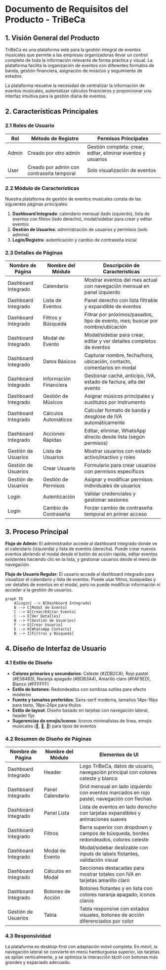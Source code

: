 # Documento de Requisitos del Producto - TriBeCa

## 1. Visión General del Producto

TriBeCa es una plataforma web para la gestión integral de eventos musicales que permite a las empresas organizadoras llevar un control completo de toda la información relevante de forma práctica y visual. La plataforma facilita la organización de eventos con diferentes formatos de banda, gestión financiera, asignación de músicos y seguimiento de estados.

La plataforma resuelve la necesidad de centralizar la información de eventos musicales, automatizar cálculos financieros y proporcionar una interfaz intuitiva para la gestión diaria de eventos.

## 2. Características Principales

### 2.1 Roles de Usuario

| Rol | Método de Registro | Permisos Principales |
|-----|-------------------|---------------------|
| Admin | Creado por otro admin | Gestión completa: crear, editar, eliminar eventos y usuarios |
| User | Creado por admin con contraseña temporal | Solo visualización de eventos |

### 2.2 Módulo de Características

Nuestra plataforma de gestión de eventos musicales consta de las siguientes páginas principales:

1. **Dashboard Integrado**: calendario mensual (lado izquierdo), lista de eventos con filtros (lado derecho), modal/sidebar para crear y editar eventos
2. **Gestión de Usuarios**: administración de usuarios y permisos (solo admins)
3. **Login/Registro**: autenticación y cambio de contraseña inicial

### 2.3 Detalles de Páginas

| Nombre de Página | Nombre del Módulo | Descripción de Características |
|------------------|-------------------|--------------------------------|
| Dashboard Integrado | Calendario | Mostrar eventos del mes actual con navegación mensual en panel izquierdo |
| Dashboard Integrado | Lista de Eventos | Panel derecho con lista filtrable y expandible de eventos |
| Dashboard Integrado | Filtros y Búsqueda | Filtrar por próximos/pasados, tipo de evento, mes; buscar por nombre/ubicación |
| Dashboard Integrado | Modal de Evento | Modal/sidebar para crear, editar y ver detalles completos de eventos |
| Dashboard Integrado | Datos Básicos | Capturar nombre, fecha/hora, ubicación, contacto, comentarios en modal |
| Dashboard Integrado | Información Financiera | Gestionar caché, anticipo, IVA, estado de factura, alta del evento |
| Dashboard Integrado | Gestión de Músicos | Asignar músicos principales y sustitutos por instrumento |
| Dashboard Integrado | Cálculos Automáticos | Calcular formato de banda y desglose de IVA automáticamente |
| Dashboard Integrado | Acciones Rápidas | Editar, eliminar, WhatsApp directo desde lista (según permisos) |
| Gestión de Usuarios | Lista de Usuarios | Mostrar usuarios con estado activo/inactivo y roles |
| Gestión de Usuarios | Crear Usuario | Formulario para crear usuarios con permisos específicos |
| Gestión de Usuarios | Gestión de Permisos | Asignar y modificar permisos individuales de usuarios |
| Login | Autenticación | Validar credenciales y gestionar sesiones |
| Login | Cambio de Contraseña | Forzar cambio de contraseña temporal en primer acceso |

## 3. Proceso Principal

**Flujo de Admin:**
El administrador accede al dashboard integrado donde ve el calendario (izquierda) y lista de eventos (derecha). Puede crear nuevos eventos abriendo el modal desde el botón de acción rápida, editar eventos existentes haciendo clic en la lista, y gestionar usuarios desde el menú de navegación.

**Flujo de Usuario Regular:**
El usuario accede al dashboard integrado para visualizar el calendario y lista de eventos. Puede usar filtros, búsquedas y ver detalles de eventos en el modal, pero no puede modificar información ni acceder a la gestión de usuarios.

```mermaid
graph TD
    A[Login] --> B[Dashboard Integrado]
    B --> C[Modal de Evento]
    C --> D[Crear/Editar Evento]
    C --> E[Ver Detalles]
    B --> F[Gestión de Usuarios]
    F --> G[Crear Usuario]
    E --> H[WhatsApp Contacto]
    B --> I[Filtros y Búsqueda]
```

## 4. Diseño de Interfaz de Usuario

### 4.1 Estilo de Diseño

- **Colores primarios y secundarios**: Celeste (#2DB2CA), Rojo pastel (#E58483), Naranja apagado (#BDB3A4), Amarillo claro (#FAF9ED), Blanco (#FFFFFF)
- **Estilo de botones**: Redondeados con sombras sutiles para efecto moderno
- **Fuente y tamaños preferidos**: Sans-serif moderna, tamaños 14px-16px para texto, 18px-24px para títulos
- **Estilo de layout**: Diseño basado en tarjetas con navegación lateral, header fijo
- **Sugerencias de emojis/iconos**: Iconos minimalistas de línea, emojis musicales (🎵, 🎸, 🥁) para tipos de eventos

### 4.2 Resumen de Diseño de Páginas

| Nombre de Página | Nombre del Módulo | Elementos de UI |
|------------------|-------------------|----------------|
| Dashboard Integrado | Header | Logo TriBeCa, datos de usuario, navegación principal con colores celeste y blanco |
| Dashboard Integrado | Panel Calendario | Grid mensual en lado izquierdo con eventos marcados en rojo pastel, navegación con flechas |
| Dashboard Integrado | Panel Lista | Lista de eventos en lado derecho con tarjetas expandibles y animaciones suaves |
| Dashboard Integrado | Filtros | Barra superior con dropdown y campos de búsqueda, bordes redondeados, colores celeste |
| Dashboard Integrado | Modal de Evento | Modal/sidebar deslizable con inputs de labels flotantes, validación visual |
| Dashboard Integrado | Cálculos en Modal | Secciones destacadas para mostrar totales con IVA en tarjetas amarillo claro |
| Dashboard Integrado | Botones de Acción | Botones flotantes y en lista con colores naranja apagado, iconos claros |
| Gestión de Usuarios | Tabla | Tabla responsive con estados visuales, botones de acción diferenciados por color |

### 4.3 Responsividad

La plataforma es desktop-first con adaptación móvil completa. En móvil, la navegación lateral se convierte en menú hamburguesa superior, las tarjetas se apilan verticalmente, y se optimiza la interacción táctil con botones más grandes y espaciado adecuado.